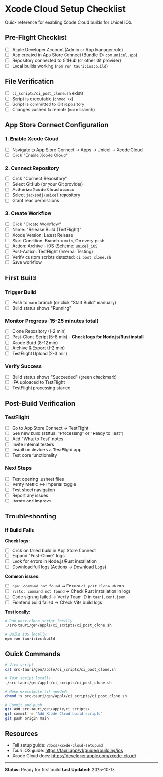 # Xcode Cloud Setup Checklist

Quick reference for enabling Xcode Cloud builds for Unicel iOS.

## Pre-Flight Checklist

- [ ] Apple Developer Account (Admin or App Manager role)
- [ ] App created in App Store Connect (Bundle ID: `com.unicel.app`)
- [ ] Repository connected to GitHub (or other Git provider)
- [ ] Local builds working (`npm run tauri:ios:build`)

## File Verification

- [ ] `ci_scripts/ci_post_clone.sh` exists
- [ ] Script is executable (`chmod +x`)
- [ ] Script is committed to Git repository
- [ ] Changes pushed to remote (`main` branch)

## App Store Connect Configuration

### 1. Enable Xcode Cloud
- [ ] Navigate to App Store Connect → Apps → Unicel → Xcode Cloud
- [ ] Click "Enable Xcode Cloud"

### 2. Connect Repository
- [ ] Click "Connect Repository"
- [ ] Select GitHub (or your Git provider)
- [ ] Authorize Xcode Cloud access
- [ ] Select `jacksodj/unicel` repository
- [ ] Grant read permissions

### 3. Create Workflow
- [ ] Click "Create Workflow"
- [ ] Name: "Release Build (TestFlight)"
- [ ] Xcode Version: Latest Release
- [ ] Start Condition: Branch = `main`, On every push
- [ ] Action: Archive - iOS (Scheme: `unicel_iOS`)
- [ ] Post-Action: TestFlight (Internal Testing)
- [ ] Verify custom scripts detected: `ci_post_clone.sh`
- [ ] Save workflow

## First Build

### Trigger Build
- [ ] Push to `main` branch (or click "Start Build" manually)
- [ ] Build status shows "Running"

### Monitor Progress (15-25 minutes total)
- [ ] Clone Repository (1-2 min)
- [ ] Post-Clone Script (5-8 min) - **Check logs for Node.js/Rust install**
- [ ] Xcode Build (8-12 min)
- [ ] Archive & Export (1-2 min)
- [ ] TestFlight Upload (2-3 min)

### Verify Success
- [ ] Build status shows "Succeeded" (green checkmark)
- [ ] IPA uploaded to TestFlight
- [ ] TestFlight processing started

## Post-Build Verification

### TestFlight
- [ ] Go to App Store Connect → TestFlight
- [ ] See new build (status: "Processing" or "Ready to Test")
- [ ] Add "What to Test" notes
- [ ] Invite internal testers
- [ ] Install on device via TestFlight app
- [ ] Test core functionality

### Next Steps
- [ ] Test opening .usheet files
- [ ] Verify Metric ↔ Imperial toggle
- [ ] Test sheet navigation
- [ ] Report any issues
- [ ] Iterate and improve

## Troubleshooting

### If Build Fails

**Check logs:**
- [ ] Click on failed build in App Store Connect
- [ ] Expand "Post-Clone" logs
- [ ] Look for errors in Node.js/Rust installation
- [ ] Download full logs (Actions → Download Logs)

**Common issues:**
- [ ] `npm: command not found` → Ensure `ci_post_clone.sh` ran
- [ ] `rustc: command not found` → Check Rust installation in logs
- [ ] Code signing failed → Verify Team ID in `tauri.conf.json`
- [ ] Frontend build failed → Check Vite build logs

**Test locally:**
```bash
# Run post-clone script locally
./src-tauri/gen/apple/ci_scripts/ci_post_clone.sh

# Build iOS locally
npm run tauri:ios:build
```

## Quick Commands

```bash
# View script
cat src-tauri/gen/apple/ci_scripts/ci_post_clone.sh

# Test script locally
./src-tauri/gen/apple/ci_scripts/ci_post_clone.sh

# Make executable (if needed)
chmod +x src-tauri/gen/apple/ci_scripts/ci_post_clone.sh

# Commit and push
git add src-tauri/gen/apple/ci_scripts/
git commit -m "Add Xcode Cloud build scripts"
git push origin main
```

## Resources

- Full setup guide: `/docs/xcode-cloud-setup.md`
- Tauri iOS guide: https://tauri.app/v1/guides/building/ios
- Xcode Cloud docs: https://developer.apple.com/xcode-cloud/

---

**Status:** Ready for first build
**Last Updated:** 2025-10-18
